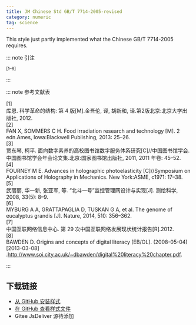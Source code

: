 ```yaml
--- 
title: JM Chinese Std GB/T 7714-2005-revised 
category: numeric 
tag: science 
--- 
```


<!-- 此文件由脚本自动生成，请勿手动修改！ -->  

This style just partly implemented what the Chinese GB/T 7714-2005 requires.  

::: note 引注  

<sup>[1–8]</sup>  

:::  

::: note 参考文献表  

<div class="csl-bib-body">
  <div class="csl-entry second-field-align-flush hangingindent-false"> 
    <div class="csl-left-margin">[1]</div><div class="csl-right-inline">库恩. 科学革命的结构: 第 4 版[M].金吾伦, 译, 胡新和, 译.第2版北京:北京大学出版社, 2012.</div>
   </div>
  <div class="csl-entry second-field-align-flush hangingindent-false"> 
    <div class="csl-left-margin">[2]</div><div class="csl-right-inline">FAN X, SOMMERS C H. Food irradiation research and technology [M]. 2 edn.Ames, Iowa:Blackwell Publishing, 2013: 25–26.</div>
   </div>
  <div class="csl-entry second-field-align-flush hangingindent-false"> 
    <div class="csl-left-margin">[3]</div><div class="csl-right-inline">贾东琴, 柯平. 面向数字素养的高校图书馆数字服务体系研究[C]//中国图书馆学会.中国图书馆学会年会论文集.北京:国家图书馆出版社, 2011, 2011 年卷: 45–52.</div>
   </div>
  <div class="csl-entry second-field-align-flush hangingindent-false"> 
    <div class="csl-left-margin">[4]</div><div class="csl-right-inline">FOURNEY M E. Advances in holographic photoelasticity [C]//Symposium on Applications of Holography in Mechanics. New York:ASME, c1971: 17–38.</div>
   </div>
  <div class="csl-entry second-field-align-flush hangingindent-false"> 
    <div class="csl-left-margin">[5]</div><div class="csl-right-inline">武丽丽, 华一新, 张亚军, 等. “北斗一号”监控管理网设计与实现[J]. 测绘科学, 2008, 33(5): 8–9.</div>
   </div>
  <div class="csl-entry second-field-align-flush hangingindent-false"> 
    <div class="csl-left-margin">[6]</div><div class="csl-right-inline">MYBURG A A, GRATTAPAGLIA D, TUSKAN G A, et al. The genome of eucalyptus grandis [J]. Nature, 2014, 510: 356–362.</div>
   </div>
  <div class="csl-entry second-field-align-flush hangingindent-false"> 
    <div class="csl-left-margin">[7]</div><div class="csl-right-inline">中国互联网络信息中心. 第 29 次中国互联网络发展现状统计报告[R].2012.</div>
   </div>
  <div class="csl-entry second-field-align-flush hangingindent-false"> 
    <div class="csl-left-margin">[8]</div><div class="csl-right-inline">BAWDEN D. Origins and concepts of digital literacy [EB/OL]. (2008-05-04)[2013-03-08] .<a href="http://www.soi.city.ac.uk/~dbawden/digital%20literacy%20chapter.pdf">http://www.soi.city.ac.uk/~dbawden/digital%20literacy%20chapter.pdf</a>.</div>
   </div>
</div>
  

:::  

<!-- more -->  

## 下载链接  

- [从 GitHub 安装样式](https://github.com/zotero-cn/styles/./raw/main/src/jm-chinese-std-gb-t-7714-2005-revised/jm-chinese-std-gb-t-7714-2005-revised.csl)  
- [在 GitHub 查看样式文件](https://github.com/zotero-cn/styles/./tree/main/src/jm-chinese-std-gb-t-7714-2005-revised/jm-chinese-std-gb-t-7714-2005-revised.csl)  
- Gitee JsDeliver 源待添加  
